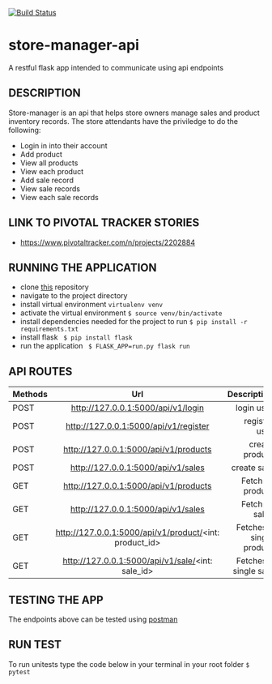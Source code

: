 [![Build Status](https://travis-ci.org/kelvinrandu/store-manager-api.svg?branch=develop)](https://travis-ci.org/kelvinrandu/store-manager-api)

# store-manager-api
A restful  flask app intended to communicate using api endpoints
## DESCRIPTION
Store-manager is an api that helps store owners manage sales and product inventory records.
The store attendants have the priviledge to do the following:
- Login in into their account
- Add product
- View all products
- View each product
- Add sale record
- View  sale records
- View each sale records



## LINK TO PIVOTAL TRACKER STORIES
- https://www.pivotaltracker.com/n/projects/2202884

## RUNNING THE APPLICATION
- clone [this](https://github.com/kelvinrandu/store-manager-api.git) repository
- navigate to the project directory
- install virtual environment
```virtualenv venv ```
- activate the virtual environment
```$ source venv/bin/activate```
- install dependencies needed for the project to run
``` $ pip install -r requirements.txt ```
- install flask
``` $ pip install flask```
- run the application
``` $ FLASK_APP=run.py flask run```

## API ROUTES

| Methods        | Url          | Description |
| ------------- |:-------------:| -----:|
| POST   | http://127.0.0.1:5000/api/v1/login       |  login user      | 
| POST   | http://127.0.0.1:5000/api/v1/register          |  register user         |
| POST   | http://127.0.0.1:5000/api/v1/products        |  create product      | 
| POST   | http://127.0.0.1:5000/api/v1/sales           |  create sale         | 
| GET     | http://127.0.0.1:5000/api/v1/products       |  Fetch all product   |       
| GET     | http://127.0.0.1:5000/api/v1/sales          |  Fetch all sales     |      
| GET     | http://127.0.0.1:5000/api/v1/product/<int: product_id>  |  Fetches a single product   |
| GET     | http://127.0.0.1:5000/api/v1/sale/<int: sale_id>  |  Fetches a single sale   |


## TESTING THE APP
 The endpoints above can be tested  using [postman](https://www.getpostman.com/)

## RUN TEST
To run unitests type the code below in your terminal in your root folder
``` $ pytest ```